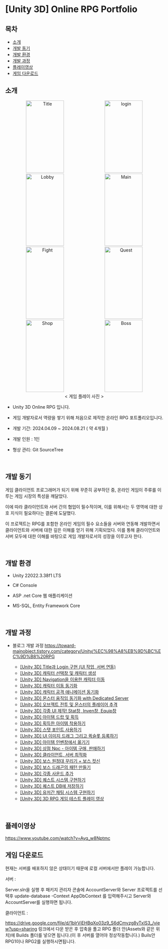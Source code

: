 # [Unity 3D] Online RPG Portfolio 
## 목차
  - [소개](#소개) 
  - [개발 동기](#개발-동기)
  - [개발 환경](#개발-환경)
  - [개발 과정](#개발-과정)
  - [플레이영상](#플레이영상)
  - [게임 다운로드](#게임-다운로드)
## 소개
<div align="center">

<img alt="Title" src="https://github.com/user-attachments/assets/65954443-6ff9-4f11-a493-ebea7f529c03" width="49%" height="230"/>
<img alt="login" src="https://github.com/user-attachments/assets/104c5596-7f0b-4051-b30d-1f14c1c1b794" width="49%" height="230"/>
<img alt="Lobby" src="https://github.com/user-attachments/assets/cda836c1-c89d-44cf-9233-c845b8120d73" width="49%" height="230"/>
<img alt="Main" src="https://github.com/user-attachments/assets/06c2ddd1-4a2c-407a-81ea-b2941675089e" width="49%" height="230"/>
<img alt="Fight" src="https://github.com/user-attachments/assets/2cd067a9-accb-4985-90ec-0601ef7bf5fa" width="49%" height="230"/>
<img alt="Quest" src="https://github.com/user-attachments/assets/1b5a1420-4f6c-4661-bb69-17fe56f42b58" width="49%" height="230"/>
<img alt="Shop" src="https://github.com/user-attachments/assets/b090c9f6-0a00-4515-b7db-5e9b8c1fd29e" width="49%" height="230"/>
<img alt="Boss" src="https://github.com/user-attachments/assets/bc28ff0a-5913-4747-9f7d-04c8f9a89bcd" width="49%" height="230"/>
  < 게임 플레이 사진 >

</div>

+ Unity 3D Online RPG 입니다.

+ 게임 개발자로서 역량을 쌓기 위해 처음으로 제작한 온라인 RPG 포트폴리오입니다.

+ 개발 기간: 2024.04.09 ~ 2024.08.21 ( 약 4개월 )

+ 개발 인원 : 1인

+ 형상 관리: Git SourceTree

<br>

## 개발 동기
게임 클라이언트 프로그래머가 되기 위해 꾸준히 공부하던 중, 온라인 게임이 주류를 이루는 게임 시장의 특성을 깨달았다. 

이에 따라 클라이언트와 서버 간의 협업이 필수적이며, 이를 위해서는 두 영역에 대한 상호 지식이 필요하다는 결론에 도달했다. 

이 프로젝트는 RPG를 포함한 온라인 게임의 필수 요소들을 서버와 연동해 개발하면서 클라이언트와 서버에 대한 깊은 이해를 얻기 위해 기획되었다. 
이를 통해 클라이언트와 서버 모두에 대한 이해를 바탕으로 게임 개발자로서의 성장을 이루고자 한다.

<br>

## 개발 환경
+ Unity 22022.3.38f1 LTS

+ C# Console

+ ASP .net Core 웹 애플리케이션

+ MS-SQL, Entity Framework Core

<br>

## 개발 과정

+ 블로그 개발 과정
https://toward-mainobject.tistory.com/category/Unity/%EC%98%A8%EB%9D%BC%EC%9D%B8%20RPG

  + [[Unity 3D] Title과 Login 구현 (UI 작업, 서버 연동)](https://toward-mainobject.tistory.com/83)
  + [[Unity 3D] 캐릭터 선택창 및 캐릭터 생성](https://toward-mainobject.tistory.com/84)  
  + [[Unity 3D] Navigation을 이용한 캐릭터 이동](https://toward-mainobject.tistory.com/85?category=1179741)  
  + [[Unity 3D] 캐릭터 이동 동기화](https://toward-mainobject.tistory.com/86?category=1179741)  
  + [[Unity 3D] 캐릭터 공격 애니메이션 동기화](https://toward-mainobject.tistory.com/87)
  + [[Unity 3D] 몬스터 움직임 동기화 with Dedicated Server](https://toward-mainobject.tistory.com/88) 
  + [[Unity 3D] 오브젝트 전투 및 몬스터의 플레이어 추격](https://toward-mainobject.tistory.com/89?category=1179741)  
  + [[Unity 3D] 각종 UI 제작! Stat창, Inven창, Equip창](https://toward-mainobject.tistory.com/90) 
  + [[Unity 3D] 아이템 드랍 및 획득](https://toward-mainobject.tistory.com/91?category=1179741)  
  + [[Unity 3D] 획득한 아이템 착용하기](https://toward-mainobject.tistory.com/92)   
  + [[Unity 3D] 스탯 포인트 사용하기](https://toward-mainobject.tistory.com/93?category=1179741)  
  + [[Unity 3D] UI 이미지 드래그 그리고 퀵슬롯 등록하기](https://toward-mainobject.tistory.com/94)  
  + [[Unity 3D] 아이템 인벤창에서 옮기기](https://toward-mainobject.tistory.com/95)  
  + [[Unity 3D] 상점 Npc - 아이템 구매, 판매하기](https://toward-mainobject.tistory.com/96)  
  + [[Unity 3D] 클라이언트, 서버 최적화 ](https://toward-mainobject.tistory.com/97) 
  + [[Unity 3D] 보스 원정대 꾸리기 + 보스 컷신](https://toward-mainobject.tistory.com/98)  
  + [[Unity 3D] 보스 드래곤의 패턴 만들기](https://toward-mainobject.tistory.com/99)  
  + [[Unity 3D] 각종 사운드 추가](https://toward-mainobject.tistory.com/100)  
  + [[Unity 3D] 퀘스트 시스템 구현하기](https://toward-mainobject.tistory.com/101)  
  + [[Unity 3D] 퀘스트 DB에 저장하기](https://toward-mainobject.tistory.com/102)
  + [[Unity 3D] 유저간 채팅 시스템 구현하기](https://toward-mainobject.tistory.com/103)
  + [[Unity 3D] 3D RPG 게임 테스트 플레이 영상](https://toward-mainobject.tistory.com/104)

<br>

## 플레이영상
https://www.youtube.com/watch?v=Ayq_w8Nptmc

## 게임 다운로드
현재는 서버를 배포하지 않은 상태이기 때문에 로컬 서버에서만 플레이 가능합니다.

서버 :

Server.sln을 실행 후 패키지 관리자 콘솔에 AccountServer와 Server 프로젝트를 선택후 
update-database -Context AppDbContext 를 입력해주시고 Server와 AccountServer를 실행하면 됩니다.

클라이언트 :

https://drive.google.com/file/d/1bIrViEHBqXo03z9_S6dCmvzg8yTxIS3_/view?usp=sharing
링크에서 다운 받은 후 압축을 풀고 RPG 폴더 안(Assets와 같은 위치)에 Builds 폴더를 넣으면 됩니다.(이 후 서버를 열어야 정상작동합니다.) Buils안 RPG1이나 RPG2를 실행하시면됩니다.


